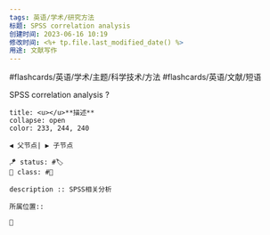 ```yaml
---
tags: 英语/学术/研究方法
标题: SPSS correlation analysis
创建时间: 2023-06-16 10:19
修改时间: <%+ tp.file.last_modified_date() %>
用途: 文献写作
---
```


#flashcards/英语/学术/主题/科学技术/方法   #flashcards/英语/文献/短语   

SPSS correlation analysis
?
```ad-info
title: <u></u>**描述**
collapse: open
color: 233, 244, 240

◀️ 父节点| ▶️ 子节点

🪁 status: #🏷️
🎏 class: #📇 

description :: SPSS相关分析

所属位置:: 

📎 
```
<!--SR:!2023-08-17,36,250-->
